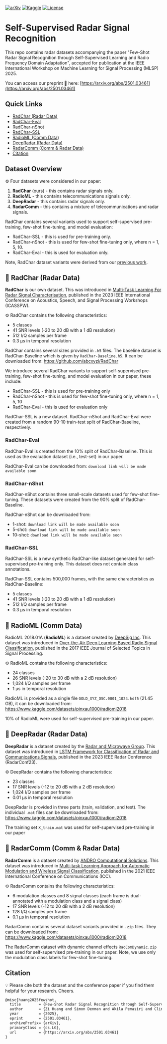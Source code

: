 [![arXiv](https://img.shields.io/badge/arXiv-2501.10407-b31b1b.svg)](https://arxiv.org/abs/2501.03461) [![Kaggle](https://img.shields.io/badge/Kaggle-RadCharSSL-blue?logo=kaggle)](https://www.kaggle.com/datasets/abcxyzi/radcharssl-mlsp-2025) [![License](https://img.shields.io/badge/license-CC%20BY--NC%204.0-lightgrey.svg)](https://creativecommons.org/licenses/by-nc-sa/4.0/)

# Self-Supervised Radar Signal Recognition

This repo contains radar datasets accompanying the paper "Few-Shot Radar Signal Recognition through Self-Supervised Learning and Radio Frequency Domain Adaptation", accepted for publication at the IEEE International Workshop on Machine Learning for Signal Processing (MLSP) 2025.

You can access our preprint 📄 here: [https://arxiv.org/abs/2501.03461](https://arxiv.org/abs/2501.03461)

## Quick Links

- [RadChar (Radar Data)](#radchar-radar-data)
- [RadChar-Eval](#radchar-eval)
- [RadChar-nShot](#radchar-nshot)
- [RadChar-SSL](#radchar-ssl)
- [RadioML (Comm Data)](#radioml-comm-data)
- [DeepRadar (Radar Data)](#deepradar-radar-data)
- [RadarComm (Comm & Radar Data)](#radarcomm-comm--radar-data)
- [Citation](#citation)

## Dataset Overview

⚙️ Four datasets were considered in our paper:

1. **RadChar** (ours) - this contains radar signals only.
2. **RadioML** - this contains telecommunications signals only.
3. **DeepRadar** - this contains radar signals only.
4. **RadarComm** - this contains a mixture of telecommunications and radar signals.

RadChar contains several variants used to support self-supervised pre-training, few-shot fine-tuning, and model evaluation:

- RadChar-SSL - this is used for pre-training only.
- RadChar-nShot - this is used for few-shot fine-tuning only, where n = 1, 5, 10.
- RadChar-Eval - this is used for evaluation only.

Note, RadChar dataset variants were derived from our [previous work](https://github.com/abcxyzi/RadChar).

## 📂 RadChar (Radar Data)

**RadChar** is our own dataset. This was introduced in [Multi-Task Learning For Radar Signal Characterisation](https://ieeexplore.ieee.org/document/10193318), published in the 2023 IEEE International Conference on Acoustics, Speech, and Signal Processing Workshops (ICASSPW).

⚙️ RadChar contains the following characteristics:
- 5 classes
- 41 SNR levels (-20 to 20 dB with a 1 dB resolution)
- 512 I/Q samples per frame
- 0.3 μs in temporal resolution

RadChar contains several sizes provided in `.h5` files. The baseline dataset is RadChar-Baseline which is given by `RadChar-Baseline.h5`. It can be downloaded from: https://github.com/abcxyzi/RadChar

We introduce several RadChar variants to support self-supervised pre-training, few-shot fine-tuning, and model evaluation in our paper, these include:

- RadChar-SSL - this is used for pre-training only
- RadChar-nShot - this is used for few-shot fine-tuning only, where n = 1, 5, 10
- RadChar-Eval - this is used for evaluation only

RadChar-SSL is a new dataset. RadChar-nShot and RadChar-Eval were created from a random 90-10 train-test split of RadChar-Baseline, respectively.

### RadChar-Eval 

RadChar-Eval is created from the 10% split of RadChar-Baseline. This is used as the evaluation dataset (i.e., test-set) in our paper.

RadChar-Eval can be downloaded from: `download link will be made available soon`

### RadChar-nShot 

RadChar-nShot contains three small-scale datasets used for few-shot fine-tuning. These datasets were created from the 90% split of RadChar-Baseline.

RadChar-nShot can be downloaded from: 
- 1-shot: `download link will be made available soon`
- 5-shot: `download link will be made available soon`
- 10-shot: `download link will be made available soon`

### RadChar-SSL

RadChar-SSL is a new synthetic RadChar-like dataset generated for self-supervised pre-training only. This dataset does not contain class annotations.

RadChar-SSL contains 500,000 frames, with the same characteristics as RadChar-Baseline:
- 5 classes
- 41 SNR levels (-20 to 20 dB with a 1 dB resolution)
- 512 I/Q samples per frame
- 0.3 μs in temporal resolution

## 📂 RadioML (Comm Data)

RadioML 2018.01A (**RadioML**) is a dataset created by [DeepSig Inc](https://www.deepsig.ai/). This dataset was introduced in [Over-the-Air Deep Learning Based Radio Signal Classification](https://ieeexplore.ieee.org/document/8267032), published in the 2017 IEEE Journal of Selected Topics in Signal Processing.

⚙️ RadioML contains the following characteristics:
- 24 classes
- 26 SNR levels (-20 to 30 dB with a 2 dB resolution)
- 1,024 I/Q samples per frame
- 1 μs in temporal resolution 

RadioML is provided as a single file `GOLD_XYZ_OSC.0001_1024.hdf5` (21.45 GB), it can be downloaded from: https://www.kaggle.com/datasets/pinxau1000/radioml2018

10% of RadioML were used for self-supervised pre-training in our paper.

## 📂 DeepRadar (Radar Data)

**DeepRadar** is a dataset created by the [Radar and Microwave Group](http://www.gmr.ssr.upm.es:8080/?language=EN). This dataset was introduced in [LSTM Framework for Classification of Radar and Communications Signals](https://ieeexplore.ieee.org/document/10149618), published in the 2023 IEEE Radar Conference (RadarConf23).

⚙️ DeepRadar contains the following characteristics:
- 23 classes
- 17 SNR levels (-12 to 20 dB with a 2 dB resolution)
- 1,024 I/Q samples per frame
- 0.01 μs in temporal resolution

DeepRadar is provided in three parts (train, validation, and test). The individual `.mat` files can be downloaded from: https://www.kaggle.com/datasets/pinxau1000/radioml2018

The training set `X_train.mat` was used for self-supervised pre-training in our paper

## 📂 RadarComm (Comm & Radar Data)

**RadarComm** is a dataset created by [ANDRO Computational Solutions](https://www.androcs.com/wp/). This dataset was introduced in [Multi-task Learning Approach for Automatic Modulation and Wireless Signal Classification](https://ieeexplore.ieee.org/document/9500447), published in the 2021 IEEE International Conference on Communications (ICC).

⚙️ RadarComm contains the following characteristics:
- 6 modulation classes and 8 signal classes (each frame is dual-annotated with a modulation class and a signal class)
- 17 SNR levels (-12 to 20 dB with a 2 dB resolution)
- 128 I/Q samples per frame
- 0.1 μs in temporal resolution

RadarComm contains several dataset variants provided in `.zip` files. They can be downloaded from: https://www.kaggle.com/datasets/pinxau1000/radioml2018

The RadarComm dataset with dynamic channel effects `RadComDynamic.zip` was used for self-supervised pre-training in our paper. Note, we use only the modulation class labels for few-shot fine-tuning. 

## Citation

💡 Please cite both the dataset and the conference paper if you find them helpful for your research. Cheers.

```latex
@misc{huang2025fewshot,
  title        = {Few-Shot Radar Signal Recognition through Self-Supervised Learning and Radio Frequency Domain Adaptation},
  author       = {Zi Huang and Simon Denman and Akila Pemasiri and Clinton Fookes and Terrence Martin},
  year         = {2025},
  eprint       = {2501.03461},
  archivePrefix= {arXiv},
  primaryClass = {cs.LG},
  url          = {https://arxiv.org/abs/2501.03461}
}
```